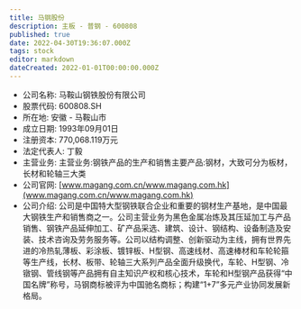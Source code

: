 ```yaml
---
title: 马钢股份
description: 主板 - 普钢 - 600808
published: true
date: 2022-04-30T19:36:07.000Z
tags: stock
editor: markdown
dateCreated: 2022-01-01T00:00:00.000Z
---
```


- 公司名称: 马鞍山钢铁股份有限公司
- 股票代码: 600808.SH
- 所在地: 安徽 - 马鞍山市
- 成立日期: 1993年09月01日
- 注册资本: 770,068.119万元
- 法定代表人: 丁毅
- 主营业务: 主营业务:钢铁产品的生产和销售主要产品:钢材，大致可分为板材，长材和轮轴三大类
- 公司官网: [www.magang.com.cn/www.magang.com.hk](www.magang.com.cn/www.magang.com.hk)
- 公司介绍: 公司是中国特大型钢铁联合企业和重要的钢材生产基地，是中国最大钢铁生产和销售商之一。公司主营业务为黑色金属冶炼及其压延加工与产品销售、钢铁产品延伸加工、矿产品采选、建筑、设计、钢结构、设备制造及安装、技术咨询及劳务服务等。公司以结构调整、创新驱动为主线，拥有世界先进的冷热轧薄板、彩涂板、镀锌板、H型钢、高速线材、高速棒材和车轮轮箍等生产线，长材、板带、轮轴三大系列产品全面升级换代，车轮、H型钢、冷镦钢、管线钢等产品拥有自主知识产权和核心技术，车轮和H型钢产品获得“中国名牌”称号，马钢商标被评为中国驰名商标；构建“1+7”多元产业协同发展新格局。



